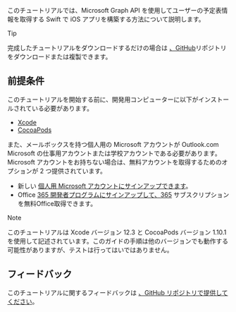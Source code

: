 <!-- markdownlint-disable MD002 MD041 -->

このチュートリアルでは、Microsoft Graph API を使用してユーザーの予定表情報を取得する Swift で iOS アプリを構築する方法について説明します。

> [!TIP]
> 完成したチュートリアルをダウンロードするだけの場合は [、GitHub](https://github.com/microsoftgraph/msgraph-training-ios-swift)リポジトリをダウンロードまたは複製できます。

## <a name="prerequisites"></a>前提条件

このチュートリアルを開始する前に、開発用コンピューターに以下がインストールされている必要があります。

- [Xcode](https://developer.apple.com/xcode/)
- [CocoaPods](https://cocoapods.org)

また、メールボックスを持つ個人用の Microsoft アカウントが Outlook.com Microsoft の仕事用アカウントまたは学校アカウントである必要があります。 Microsoft アカウントをお持ちない場合は、無料アカウントを取得するためのオプションが 2 つ提供されています。

- 新しい [個人用 Microsoft アカウントにサインアップできます](https://signup.live.com/signup?wa=wsignin1.0&rpsnv=12&ct=1454618383&rver=6.4.6456.0&wp=MBI_SSL_SHARED&wreply=https://mail.live.com/default.aspx&id=64855&cbcxt=mai&bk=1454618383&uiflavor=web&uaid=b213a65b4fdc484382b6622b3ecaa547&mkt=E-US&lc=1033&lic=1)。
- Office [365 開発者プログラムにサインアップして、365](https://developer.microsoft.com/office/dev-program) サブスクリプションを無料Office取得できます。

> [!NOTE]
> このチュートリアルは Xcode バージョン 12.3 と CocoaPods バージョン 1.10.1 を使用して記述されています。このガイドの手順は他のバージョンでも動作する可能性がありますが、テストは行ってはいではありません。

## <a name="feedback"></a>フィードバック

このチュートリアルに関するフィードバックは [、GitHub リポジトリで提供してください](https://github.com/microsoftgraph/msgraph-training-ios-swift)。
